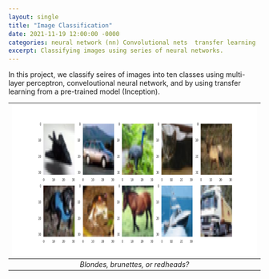 ```yaml
---
layout: single
title: "Image Classification"
date: 2021-11-19 12:00:00 -0000
categories: neural network (nn) Convolutional nets  transfer learning  
excerpt: Classifying images using series of neural networks. 
---
```


In this project, we classify seires of images into ten classes using multi-layer perceptron, conveloutional neural network, and by using transfer learning from a pre-trained model (Inception). 

<!-- <img src="/assets/images/oscillating_front.gif"  width="700px" height="150" > -->

<!-- <img src="/assets/images/blogs/ten_classes.png" width="700px" height="150"> -->

| <img src="/assets/images/blogs/ten_classes.png" width="500px" height="300"> |
|:--:|
| *Blondes, brunettes, or redheads?* |


<!-- | ![Ten sample images representing ten classes?](/assets/images/blogs/ten_classes.png ) |
|:--:|
| *Blondes, brunettes, or redheads?* |
 -->
